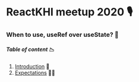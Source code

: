 # ReactKHI meetup 2020 🎙

### When to use, useRef over useState? 🤷‍

##### Table of content 📉

1. [Introduction](./01-introduction.md) 👨
2. [Expectations](./02-expectations.md) 🚁🔦
